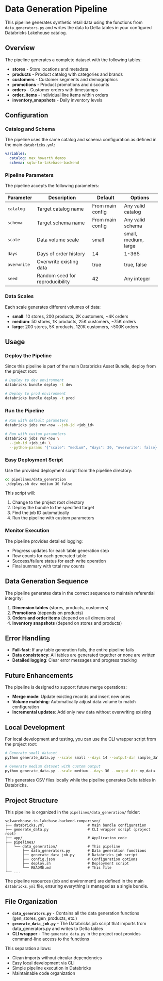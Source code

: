 # Data Generation Pipeline

This pipeline generates synthetic retail data using the functions from `data_generators.py` and writes the data to Delta tables in your configured Databricks Lakehouse catalog.

## Overview

The pipeline generates a complete dataset with the following tables:
- **stores** - Store locations and metadata
- **products** - Product catalog with categories and brands
- **customers** - Customer segments and demographics
- **promotions** - Product promotions and discounts
- **orders** - Customer orders with timestamps
- **order_items** - Individual line items within orders
- **inventory_snapshots** - Daily inventory levels

## Configuration

### Catalog and Schema
The pipeline uses the same catalog and schema configuration as defined in the main `databricks.yml`:

```yaml
variables:
  catalog: max_howarth_demos
  schema: sqlw-to-lakebase-backend
```

### Pipeline Parameters
The pipeline accepts the following parameters:

| Parameter | Description | Default | Options |
|-----------|-------------|---------|---------|
| `catalog` | Target catalog name | From main config | Any valid catalog |
| `schema` | Target schema name | From main config | Any valid schema |
| `scale` | Data volume scale | small | small, medium, large |
| `days` | Days of order history | 14 | 1-365 |
| `overwrite` | Overwrite existing data | true | true, false |
| `seed` | Random seed for reproducibility | 42 | Any integer |

### Data Scales
Each scale generates different volumes of data:

- **small**: 10 stores, 200 products, 2K customers, ~4K orders
- **medium**: 50 stores, 1K products, 25K customers, ~75K orders
- **large**: 200 stores, 5K products, 120K customers, ~500K orders

## Usage

### Deploy the Pipeline
Since this pipeline is part of the main Databricks Asset Bundle, deploy from the project root:

```bash
# Deploy to dev environment
databricks bundle deploy -t dev

# Deploy to prod environment
databricks bundle deploy -t prod
```

### Run the Pipeline
```bash
# Run with default parameters
databricks jobs run-now --job-id <job_id>

# Run with custom parameters
databricks jobs run-now \
  --job-id <job_id> \
  --python-params '{"scale": "medium", "days": 30, "overwrite": false}'
```

### Easy Deployment Script
Use the provided deployment script from the pipeline directory:

```bash
cd pipelines/data_generation
./deploy.sh dev medium 30 false
```

This script will:
1. Change to the project root directory
2. Deploy the bundle to the specified target
3. Find the job ID automatically
4. Run the pipeline with custom parameters

### Monitor Execution
The pipeline provides detailed logging:
- Progress updates for each table generation step
- Row counts for each generated table
- Success/failure status for each write operation
- Final summary with total row counts

## Data Generation Sequence

The pipeline generates data in the correct sequence to maintain referential integrity:

1. **Dimension tables** (stores, products, customers)
2. **Promotions** (depends on products)
3. **Orders and order items** (depend on all dimensions)
4. **Inventory snapshots** (depend on stores and products)

## Error Handling

- **Fail-fast**: If any table generation fails, the entire pipeline fails
- **Data consistency**: All tables are generated together or none are written
- **Detailed logging**: Clear error messages and progress tracking

## Future Enhancements

The pipeline is designed to support future merge operations:
- **Merge mode**: Update existing records and insert new ones
- **Volume matching**: Automatically adjust data volume to match configuration
- **Incremental updates**: Add only new data without overwriting existing

## Local Development

For local development and testing, you can use the CLI wrapper script from the project root:

```bash
# Generate small dataset
python generate_data.py --scale small --days 14 --output-dir sample_data

# Generate medium dataset with custom output
python generate_data.py --scale medium --days 30 --output-dir my_data
```

This generates CSV files locally while the pipeline generates Delta tables in Databricks.

## Project Structure

This pipeline is organized in the `pipelines/data_generation/` folder:

```
sqlwarehouse-to-lakebase-backend-comparison/
├── databricks.yml                    # Main bundle configuration
├── generate_data.py                  # CLI wrapper script (project root)
├── app/                              # Application code
├── pipelines/
│   └── data_generation/              # This pipeline
│       ├── data_generators.py        # Data generation functions
│       ├── generate_data_job.py      # Databricks job script
│       ├── config.json               # Configuration options
│       ├── deploy.sh                 # Deployment script
│       └── README.md                 # This file
└── ...
```

The pipeline resources (job and environment) are defined in the main `databricks.yml` file, ensuring everything is managed as a single bundle.

## File Organization

- **`data_generators.py`** - Contains all the data generation functions (gen_stores, gen_products, etc.)
- **`generate_data_job.py`** - The Databricks job script that imports from data_generators.py and writes to Delta tables
- **CLI wrapper** - The `generate_data.py` in the project root provides command-line access to the functions

This separation allows:
- Clean imports without circular dependencies
- Easy local development via CLI
- Simple pipeline execution in Databricks
- Maintainable code organization
